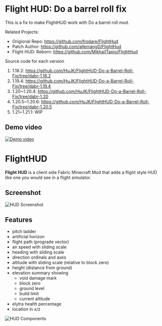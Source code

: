 # Flight HUD: Do a barrel roll fix
This is a fix to make FlightHUD work with Do a barrel roll mod.

Related Projects:
* Origional Repo: https://github.com/frodare/FlightHud
* Patch Author: https://github.com/allemangD/FlightHud
* Flight HUD: Reborn: https://github.com/MikhailTapio/FlightHud

Source code for each version
1. 1.18.2: https://github.com/HuJK/FlightHUD-Do-a-Barrel-Roll-Fix/tree/dabr-1.18.2
2. 1.19.4: https://github.com/HuJK/FlightHUD-Do-a-Barrel-Roll-Fix/tree/dabr-1.19.4
3. 1.20~1.20.4: https://github.com/HuJK/FlightHUD-Do-a-Barrel-Roll-Fix/tree/dabr-1.20
4. 1.20.5~1.20.6: https://github.com/HuJK/FlightHUD-Do-a-Barrel-Roll-Fix/tree/dabr-1.20.5
5. 1.21~1.21.1: WIP

## Demo video
[![Demo video](https://github.com/user-attachments/assets/a41e8f8e-7309-4e39-8618-d18d82af8806)](https://www.youtube.com/watch?v=WlWCB49DieU&t=160s)


# FlightHUD
__Flight HUD__ is a client side Fabric Minecraft Mod that adds a flight style HUD like one you would see in a flight simulator.

## Screenshot
![HUD Screenshot](images/hud2020-07-07.png?raw=true "HUD Screenshot")

## Features
- pitch ladder
- artificial horizon
- flight path (prograde vector)
- air speed with sliding scale
- heading with sliding scale
- direction ordinals and axes
- altitude with sliding scale (relative to block zero)
- height (distance from ground)
- elevation summary showing
  - void damage mark
  - block zero
  - ground level
  - build limit
  - current altitude
- elytra health percentage
- location in x/z


![HUD Components](images/hud-diagram.png?raw=true "HUD Components")


